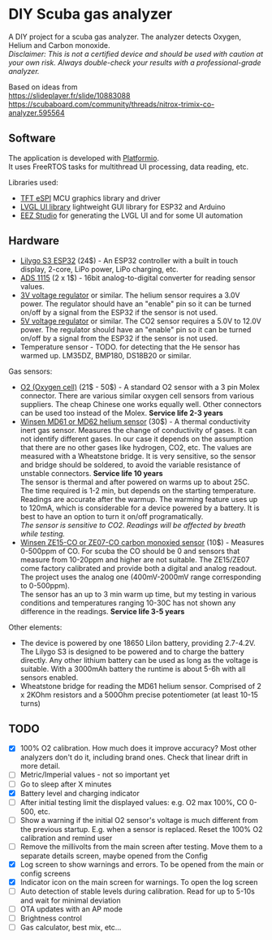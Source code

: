 # DIY Scuba gas analyzer
A DIY project for a scuba gas analyzer. The analyzer detects Oxygen, Helium and Carbon monoxide.  
_Disclaimer: This is not a certified device and should be used with caution at your own risk. Always double-check your results with a professional-grade analyzer._

Based on ideas from  
https://slideplayer.fr/slide/10883088  
https://scubaboard.com/community/threads/nitrox-trimix-co-analyzer.595564  

## Software

The application is developed with [Platformio](https://platformio.org/).  
It uses FreeRTOS tasks for multithread UI processing, data reading, etc.  

Libraries used:

- [TFT eSPI](https://github.com/Bodmer/TFT_eSPI) MCU graphics library and driver
- [LVGL UI library](https://github.com/lvgl/lvgl) lightweight GUI library for ESP32 and Arduino
- [EEZ Studio](https://github.com/eez-open/studio) for generating the LVGL UI and for some UI automation

## Hardware

- [Lilygo S3 ESP32](https://www.lilygo.cc/products/t-display-s3) (24$) - An ESP32 controller with a built in touch display, 2-core, LiPo power, LiPo charging, etc.
- [ADS 1115](https://aliexpress.com/item/1005001703504835.html) (2 x 1$) - 16bit analog-to-digital converter for reading sensor values.
- [3V voltage regulator](https://www.ti.com/product/TPS782/part-details/TPS78230DDCT) or similar. The helium sensor requires a 3.0V power. The regulator should have an "enable" pin so it can be turned on/off by a signal from the ESP32 if the sensor is not used.
- [5V voltage regulator](https://eu.mouser.com/ProductDetail/Texas-Instruments/TPS61240DRVR) or similar. The CO2 sensor requires a 5.0V to 12.0V power. The regulator should have an "enable" pin so it can be turned on/off by a signal from the ESP32 if the sensor is not used.
- Temperature sensor - TODO. for detecting that the He sensor has warmed up. LM35DZ, BMP180, DS18B20 or similar.

Gas sensors:

- [O2 (Oxygen cell)](https://www.aliexpress.com/item/1005006077026218.html) (21$ - 50$) - A standard O2 sensor with a 3 pin Molex connector. There are various similar oxygen cell sensors from various suppliers. The cheap Chinese one works equally well. Other connectors can be used too instead of the Molex. **Service life 2-3 years**
- [Winsen MD61 or MD62 helium sensor](https://www.aliexpress.com/item/33019119435.html) (30$) - A thermal conductivity inert gas sensor. Measures the change of conductivity of gases. It can not identify different gases. In our case it depends on the assumption that there are no other gases like hydrogen, CO2, etc. The values are measured with a Wheatstone bridge. It is very sensitive, so the sensor and bridge should be soldered, to avoid the variable resistance of unstable connectors. **Service life 10 years**  
The sensor is thermal and after powered on warms up to about 25C. The time required is 1-2 min, but depends on the starting temperature. Readings are accurate after the warmup. The warming feature uses up to 120mA, which is considerable for a device powered by a battery. It is best to have an option to turn it on/off programatically.  
_The sensor is sensitive to CO2. Readings will be affected by breath while testing._
- [Winsen ZE15-CO or ZE07-CO carbon monoxied sensor](https://www.aliexpress.com/item/4001321584178.html) (10$) - Measures 0-500ppm of CO. For scuba the CO should be 0 and sensors that measure from 10-20ppm and higher are not suitable. The ZE15/ZE07 come factory calibrated and provide both a digital and analog readout. The project uses the analog one (400mV-2000mV range corresponding to 0-500ppm).  
The sensor has an up to 3 min warm up time, but my testing in various conditions and temperatures ranging 10-30C has not shown any difference in the readings. **Service life 3-5 years**

Other elements:

- The device is powered by one 18650 LiIon battery, providing 2.7-4.2V. The Lilygo S3 is designed to be powered and to charge the battery directly. Any other lithium battery can be used as long as the voltage is suitable. With a 3000mAh battery the runtime is about 5-6h with all sensors enabled.
- Wheatstone bridge for reading the MD61 helium sensor. Comprised of 2 x 2KOhm resistors and a 500Ohm precise potentiometer (at least 10-15 turns)

## TODO

- [x] 100% O2 calibration. How much does it improve accuracy? Most other analyzers don't do it, including brand ones. Check that linear drift in more detail.
- [ ] Metric/Imperial values - not so important yet
- [ ] Go to sleep after X minutes
- [x] Battery level and charging indicator
- [ ] After initial testing limit the displayed values: e.g. O2 max 100%, CO 0-500, etc.
- [ ] Show a warning if the initial O2 sensor's voltage is much different from the previous startup. E.g. when a sensor is replaced. Reset the 100% O2 calibration and remind user
- [ ] Remove the millivolts from the main screen after testing. Move them to a separate details screen, maybe opened from the Config
- [x] Log screen to show warnings and errors. To be opened from the main or config screens
- [x] Indicator icon on the main screen for warnings. To open the log screen
- [ ] Auto detection of stable levels during calibration. Read for up to 5-10s and wait for minimal deviation
- [ ] OTA updates with an AP mode
- [ ] Brightness control
- [ ] Gas calculator, best mix, etc...
